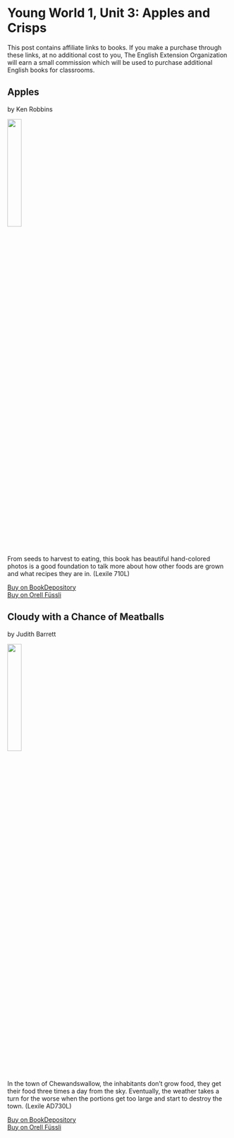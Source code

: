 # Young World 1, Unit 3: Apples and Crisps

This post contains affiliate links to books. If you make a purchase through these links, at no additional cost to you, The English Extension Organization will earn a small commission which will be used to purchase additional English books for classrooms.

## Apples
by Ken Robbins

<img src="https://imgur.com/F78MUbL.png" width="25%"  />

From seeds to harvest to eating, this book has beautiful hand-colored photos is a good foundation to talk more about how other foods are grown and what recipes they are in.  (Lexile 710L)


<a href="https://www.bookdepository.com/Apples-Ken-Robbins/9781481401654?ref=grid-view&qid=1656344168590&sr=1-6"> Buy on BookDepository</a>  
<a href="https://www.orellfuessli.ch/shop/home/artikeldetails/A1031141802">Buy on Orell Füssli</a>

## Cloudy with a Chance of Meatballs
by Judith Barrett

<img src="https:/.png" width="25%" />

In the town of Chewandswallow, the inhabitants don’t grow food, they get their food three times a day from the sky. Eventually, the weather takes a turn for the worse when the portions get too large and start to destroy the town.  (Lexile AD730L)

<a href="https://www.bookdepository.com/Cloudy-with-Chance-of-Meatballs-Judith-Barrett/9780590303842" rel="nofollow"> Buy on BookDepository</a>  
<a href="https://www.orellfuessli.ch/shop/home/artikeldetails/A1003420295" rel="nofollow">Buy on Orell Füssli</a>





<!--stackedit_data:
eyJoaXN0b3J5IjpbLTE1NzY0OTYzODAsLTM4NTAwMzI0NiwxOD
g4NDgwMDcwLDE3MjI3MjQ2MzMsMTE4NDE5MzY2NSwtNzMyOTMx
OTU2XX0=
-->